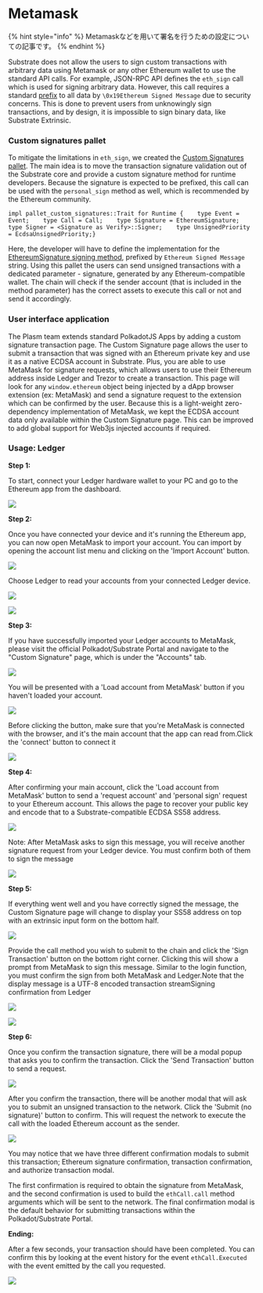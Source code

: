 # Metamask

{% hint style="info" %}
Metamaskなどを用いて署名を行うための設定についての記事です。
{% endhint %}

Substrate does not allow the users to sign custom transactions with arbitrary data using Metamask or any other Ethereum wallet to use the standard API calls. For example, JSON-RPC API defines the `eth_sign` call which is used for signing arbitrary data. However, this call requires a standard [prefix](https://web3js.readthedocs.io/en/v1.2.11/web3-eth-personal.html#sign) to all data by `\0x19Ethereum Signed Message` due to security concerns. This is done to prevent users from unknowingly sign transactions, and by design, it is impossible to sign binary data, like Substrate Extrinsic.

### Custom signatures pallet <a id="custom-signatures-pallet"></a>

To mitigate the limitations in `eth_sign`, we created the [Custom Signatures pallet](https://github.com/PlasmNetwork/Plasm/tree/08c4a9211836b929abcbad4ed33ede0f616a6423/frame/custom-signatures). The main idea is to move the transaction signature validation out of the Substrate core and provide a custom signature method for runtime developers. Because the signature is expected to be prefixed, this call can be used with the `personal_sign` method as well, which is recommended by the Ethereum community.

```text
impl pallet_custom_signatures::Trait for Runtime {    type Event = Event;    type Call = Call;    type Signature = EthereumSignature;    type Signer = <Signature as Verify>::Signer;    type UnsignedPriority = EcdsaUnsignedPriority;}
```

Here, the developer will have to define the implementation for the [EthereumSignature signing method](https://github.com/PlasmNetwork/Plasm/blob/08c4a9211836b929abcbad4ed33ede0f616a6423/frame/custom-signatures/src/ethereum.rs#L42), prefixed by `Ethereum Signed Message` string. Using this pallet the users can send unsigned transactions with a dedicated parameter - signature, generated by any Ethereum-compatible wallet. The chain will check if the sender account \(that is included in the method parameter\) has the correct assets to execute this call or not and send it accordingly.

### User interface application <a id="user-interface-application"></a>

The Plasm team extends standard PolkadotJS Apps by adding a custom signature transaction page. The Custom Signature page allows the user to submit a transaction that was signed with an Ethereum private key and use it as a native ECDSA account in Substrate. Plus, you are able to use MetaMask for signature requests, which allows users to use their Ethereum address inside Ledger and Trezor to create a transaction. This page will look for any `window.ethereum` object being injected by a dApp browser extension \(ex: MetaMask\) and send a signature request to the extension which can be confirmed by the user. Because this is a light-weight zero-dependency implementation of MetaMask, we kept the ECDSA account data only available within the Custom Signature page. This can be improved to add global support for Web3js injected accounts if required.

### Usage: Ledger <a id="usage-ledger"></a>

**Step 1:**

To start, connect your Ledger hardware wallet to your PC and go to the Ethereum app from the dashboard.

![](https://gblobscdn.gitbook.com/assets%2F-M8GVK5H7hOsGnYqg-7q%2F-MRE2dnpW50bMUvEDDa1%2F-MRE6w2g9G2zXdzz7lLg%2F104832581-6292d380-58d5-11eb-84c7-b2a59b11dbf1.jpg?alt=media&token=535d5732-4f50-4b04-a845-03464f9bd441)

**Step 2:**

Once you have connected your device and it's running the Ethereum app, you can now open MetaMask to import your account. You can import by opening the account list menu and clicking on the 'Import Account' button.

![](https://gblobscdn.gitbook.com/assets%2F-M8GVK5H7hOsGnYqg-7q%2F-MRE2dnpW50bMUvEDDa1%2F-MRE7LMoix7zBFNcxaLX%2FScreen%20Shot%202021-01-17%20at%202.14.02%20PM.png?alt=media&token=3adf1d7d-796a-4789-aba9-98bb1a3c49be)

Choose Ledger to read your accounts from your connected Ledger device.

![](https://gblobscdn.gitbook.com/assets%2F-M8GVK5H7hOsGnYqg-7q%2F-MRE2dnpW50bMUvEDDa1%2F-MRE7aAXo_3bVNumEeR6%2FScreen%20Shot%202021-01-17%20at%202.14.23%20PM.png?alt=media&token=c02ca987-366b-49f9-85dd-bc34fd78ceeb)

![](https://gblobscdn.gitbook.com/assets%2F-M8GVK5H7hOsGnYqg-7q%2F-MRE2dnpW50bMUvEDDa1%2F-MRE7n2_zkEY4VbFDcSr%2FScreen%20Shot%202021-01-17%20at%202.16.18%20PM.png?alt=media&token=774144fa-5408-4485-b9a2-76b049d8532e)

**Step 3:**

If you have successfully imported your Ledger accounts to MetaMask, please visit the official Polkadot/Substrate Portal and navigate to the "Custom Signature" page, which is under the "Accounts" tab.

![](https://gblobscdn.gitbook.com/assets%2F-M8GVK5H7hOsGnYqg-7q%2F-MREA9mxDrVOpwtwjpL7%2F-MREBxDAgsvs4fuTm0Ut%2Fsig-page-nav.jpg?alt=media&token=96019e4d-e341-4118-9225-82cf46f84df1)

You will be presented with a 'Load account from MetaMask' button if you haven't loaded your account.

![](https://gblobscdn.gitbook.com/assets%2F-M8GVK5H7hOsGnYqg-7q%2F-MREA9mxDrVOpwtwjpL7%2F-MRECBwOoYal6aK0yR7m%2F104832677-198f4f00-58d6-11eb-9fcc-301db6c0fd3e.png?alt=media&token=31622508-fe0b-4f55-9937-b03b49eb0ba6)

Before clicking the button, make sure that you're MetaMask is connected with the browser, and it's the main account that the app can read from.Click the 'connect' button to connect it

![](https://gblobscdn.gitbook.com/assets%2F-M8GVK5H7hOsGnYqg-7q%2F-MREA9mxDrVOpwtwjpL7%2F-MRECGKmIj3pqp55rH-1%2F104832617-b30a3100-58d5-11eb-8ee7-4a1720829614.png?alt=media&token=cf258923-4955-4aba-bca4-ee943c3d7d52)

**Step 4:**

After confirming your main account, click the 'Load account from MetaMask' button to send a 'request account' and 'personal sign' request to your Ethereum account. This allows the page to recover your public key and encode that to a Substrate-compatible ECDSA SS58 address.

![](https://gblobscdn.gitbook.com/assets%2F-M8GVK5H7hOsGnYqg-7q%2F-MREA9mxDrVOpwtwjpL7%2F-MREDOpnha7m2B-sP_H_%2F104832636-d3d28680-58d5-11eb-9088-a7810fd985ce.png?alt=media&token=6c80cffc-ecf9-472a-942c-bef32daf0171)

Note: After MetaMask asks to sign this message, you will receive another signature request from your Ledger device. You must confirm both of them to sign the message

![](https://gblobscdn.gitbook.com/assets%2F-M8GVK5H7hOsGnYqg-7q%2F-MRDs_UyobW3w5RmYMFK%2F-MRDws0cOaQ4Qc8ZqAjd%2Fimage.png?alt=media&token=4a2681d1-f655-4a17-ba80-64f618ef8b0e)

**Step 5:**

If everything went well and you have correctly signed the message, the Custom Signature page will change to display your SS58 address on top with an extrinsic input form on the bottom half.

![](https://gblobscdn.gitbook.com/assets%2F-M8GVK5H7hOsGnYqg-7q%2F-MREA9mxDrVOpwtwjpL7%2F-MREDpMN4qTyBNWnLNtt%2F104832662-fd8bad80-58d5-11eb-902c-73f1f9d82283.png?alt=media&token=91f1795b-e9cc-454e-81bc-c09914287ee4)

Provide the call method you wish to submit to the chain and click the 'Sign Transaction' button on the bottom right corner. Clicking this will show a prompt from MetaMask to sign this message. Similar to the login function, you must confirm the sign from both MetaMask and Ledger.Note that the display message is a UTF-8 encoded transaction streamSigning confirmation from Ledger

![](https://gblobscdn.gitbook.com/assets%2F-M8GVK5H7hOsGnYqg-7q%2F-MREA9mxDrVOpwtwjpL7%2F-MREEo_TpmZ-Oc5ehSOc%2F104832668-08464280-58d6-11eb-977c-decac27e01e9.png?alt=media&token=4c41a437-4ea4-4be7-be5e-feffe27b8b8e)

![](https://gblobscdn.gitbook.com/assets%2F-M8GVK5H7hOsGnYqg-7q%2F-MREA9mxDrVOpwtwjpL7%2F-MREFQUFvPtk0ZVH4jrT%2FIMG_0800.jpeg?alt=media&token=6a952da6-7cca-4f2a-a602-01477f1c2b26)

**Step 6:**

Once you confirm the transaction signature, there will be a modal popup that asks you to confirm the transaction. Click the 'Send Transaction' button to send a request.

![](https://gblobscdn.gitbook.com/assets%2F-M8GVK5H7hOsGnYqg-7q%2F-MREA9mxDrVOpwtwjpL7%2F-MREFpWZEULA_kZcueUi%2F104832693-32980000-58d6-11eb-94fa-1fa1b4f1ba46.png?alt=media&token=9889e2c6-92d8-4d25-9e0d-aa4148fa1310)

After you confirm the transaction, there will be another modal that will ask you to submit an unsigned transaction to the network. Click the 'Submit \(no signature\)' button to confirm. This will request the network to execute the call with the loaded Ethereum account as the sender.

![](https://gblobscdn.gitbook.com/assets%2F-M8GVK5H7hOsGnYqg-7q%2F-MREGIlHqw9no0V3EUXi%2F-MREGUaxLUMB3GyGqHsQ%2F104832696-39267780-58d6-11eb-834d-0857b05e64c3.png?alt=media&token=a4fa37ca-8c7a-44d9-bb2d-75ec1e0a0725)

You may notice that we have three different confirmation modals to submit this transaction; Ethereum signature confirmation, transaction confirmation, and authorize transaction modal.

The first confirmation is required to obtain the signature from MetaMask, and the second confirmation is used to build the `ethCall.call` method arguments which will be sent to the network. The final confirmation modal is the default behavior for submitting transactions within the Polkadot/Substrate Portal.

**Ending:**

After a few seconds, your transaction should have been completed. You can confirm this by looking at the event history for the event `ethCall.Executed` with the event emitted by the call you requested.

![](https://gblobscdn.gitbook.com/assets%2F-M8GVK5H7hOsGnYqg-7q%2F-MREGIlHqw9no0V3EUXi%2F-MREIBLDMjIYWVeN1unV%2FScreen%20Shot%202021-01-17%20at%202.22.52%20PM.png?alt=media&token=3394ab1a-c01d-497b-8d3b-464606446b8a)

